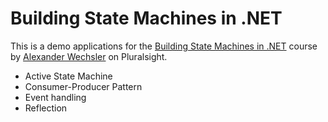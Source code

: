 # Building State Machines in .NET
This is a demo applications for the [Building State Machines in .NET](https://app.pluralsight.com/library/courses/building-state-machines-dotnet/table-of-contents) course by [Alexander Wechsler](https://app.pluralsight.com/profile/author/alexander-wechsler) on Pluralsight.  

* Active State Machine
* Consumer-Producer Pattern
* Event handling
* Reflection
